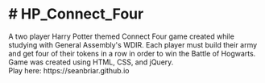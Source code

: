 <h1># HP_Connect_Four</h1>
A two player Harry Potter themed Connect Four game created while studying with General Assembly's WDIR. Each player must build their army and get four of their tokens in a row in order to win the Battle of Hogwarts. Game was created using HTML, CSS, and jQuery.
<br>Play here: https://seanbriar.github.io
